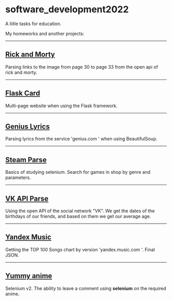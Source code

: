 # software_development2022
A liitle tasks for education.

My homeworks and another projects:
_____
## [Rick and Morty](https://github.com/vnj64/software_development2022/tree/main/RickMorty)
Parsing links to the image from page 30 to page 33 from the open api of rick and morty.
_____
## [Flask Card](https://github.com/vnj64/software_development2022/tree/main/flask_card)
Multi-page website when using the Flask framework.
_____
## [Genius Lyrics](https://github.com/vnj64/software_development2022/tree/main/geniusLyrics)
Parsing lyrics from the service 'genius.com ' when using BeautifulSoup.
_____
## [Steam Parse](https://github.com/vnj64/software_development2022/tree/main/steamParse)
Basics of studying selenium. Search for games in shop by genre and parameters.
_____
## [VK API Parse](https://github.com/vnj64/software_development2022/tree/main/vk_apiParse)
Using the open API of the social network "VK". We get the dates of the birthdays of our friends, and based on them we get our average age.
_____
## [Yandex Music](https://github.com/vnj64/software_development2022/tree/main/yandexMusic)
Getting the TOP 100 Songs chart by version 'yandex.music.com '. Final JSON.
_____
## [Yummy anime](https://github.com/vnj64/software_development2022/tree/main/yummyAnime)
Selenium v2. The ability to leave a comment using **selenium** on the required anime.

